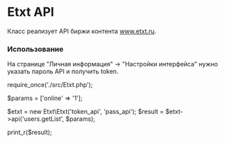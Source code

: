 # Etxt API

Класс реализует API биржи контента www.etxt.ru.

### Использование

На странице "Личная информация" -> "Настройки интерфейса" нужно указать пароль API и получить token.

require_once('./src/Etxt.php');

$params = ['online' => '1'];

$etxt = new Etxt\Etxt('token_api', 'pass_api');
$result = $etxt->api('users.getList', $params);

print_r($result);